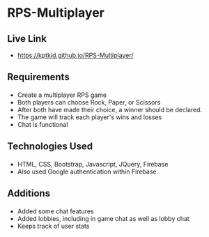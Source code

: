 # RPS-Multiplayer

## Live Link
- https://kptkid.github.io/RPS-Multiplayer/

## Requirements
####
- Create a multiplayer RPS game
- Both players can choose Rock, Paper, or Scissors
- After both have made their choice, a winner should be declared.
- The game will track each player's wins and losses
- Chat is functional

## Technologies Used
####
- HTML, CSS, Bootstrap, Javascript, JQuery, Firebase
- Also used Google authentication within Firebase

## Additions
####
- Added some chat features
- Added lobbies, including in game chat as well as lobby chat
- Keeps track of user stats
